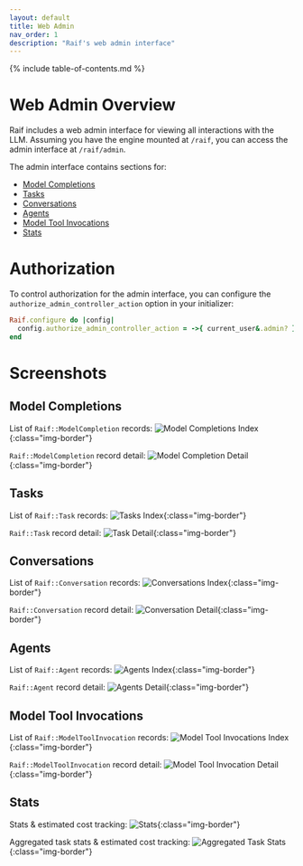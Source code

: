 ```yaml
---
layout: default
title: Web Admin
nav_order: 1
description: "Raif's web admin interface"
---
```


{% include table-of-contents.md %}

# Web Admin Overview

Raif includes a web admin interface for viewing all interactions with the LLM. Assuming you have the engine mounted at `/raif`, you can access the admin interface at `/raif/admin`.

The admin interface contains sections for:
- [Model Completions](#model-completions)
- [Tasks](#tasks)
- [Conversations](#conversations)
- [Agents](#agents)
- [Model Tool Invocations](#model-tool-invocations)
- [Stats](#stats)

# Authorization

To control authorization for the admin interface, you can configure the `authorize_admin_controller_action` option in your initializer:

```ruby
Raif.configure do |config|
  config.authorize_admin_controller_action = ->{ current_user&.admin? }
end
```

# Screenshots
## Model Completions

List of `Raif::ModelCompletion` records:
![Model Completions Index](../assets/images/screenshots/admin-model-completions-index.png){:class="img-border"}

`Raif::ModelCompletion` record detail:
![Model Completion Detail](../assets/images/screenshots/admin-model-completion-show.png){:class="img-border"}

## Tasks

List of `Raif::Task` records:
![Tasks Index](../assets/images/screenshots/admin-tasks-index.png){:class="img-border"}

`Raif::Task` record detail:
![Task Detail](../assets/images/screenshots/admin-tasks-show.png){:class="img-border"}

## Conversations

List of `Raif::Conversation` records:
![Conversations Index](../assets/images/screenshots/admin-conversations-index.png){:class="img-border"}

`Raif::Conversation` record detail:
![Conversation Detail](../assets/images/screenshots/admin-conversation-show.png){:class="img-border"}

## Agents

List of `Raif::Agent` records:
![Agents Index](../assets/images/screenshots/admin-agents-index.png){:class="img-border"}

`Raif::Agent` record detail:
![Agents Detail](../assets/images/screenshots/admin-agents-show.png){:class="img-border"}

## Model Tool Invocations

List of `Raif::ModelToolInvocation` records:
![Model Tool Invocations Index](../assets/images/screenshots/admin-model-tool-invocations-index.png){:class="img-border"}

`Raif::ModelToolInvocation` record detail:
![Model Tool Invocation Detail](../assets/images/screenshots/admin-model-tool-invocation-show.png){:class="img-border"}

## Stats

Stats & estimated cost tracking:
![Stats](../assets/images/screenshots/admin-stats.png){:class="img-border"}

Aggregated task stats & estimated cost tracking:
![Aggregated Task Stats](../assets/images/screenshots/admin-stats-tasks.png){:class="img-border"}